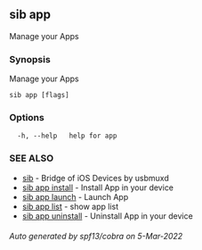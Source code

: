## sib app

Manage your Apps

### Synopsis

Manage your Apps

```
sib app [flags]
```

### Options

```
  -h, --help   help for app
```

### SEE ALSO

* [sib](sib.md)	 - Bridge of iOS Devices by usbmuxd
* [sib app install](sib_app_install.md)	 - Install App in your device
* [sib app launch](sib_app_launch.md)	 - Launch App
* [sib app list](sib_app_list.md)	 - show app list
* [sib app uninstall](sib_app_uninstall.md)	 - Uninstall App in your device

###### Auto generated by spf13/cobra on 5-Mar-2022
